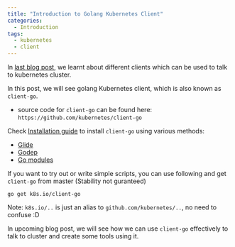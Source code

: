 ```yaml
---
title: "Introduction to Golang Kubernetes Client"
categories:
  - Introduction
tags:
  - kubernetes
  - client
---
```


In [last blog post](https://kubernauts.dev/introduction/2019/04/07/intro-kubernetes-clients.html), we learnt about different clients which can be used to talk to kubernetes cluster.


In this post, we will see golang Kubernetes client, which is also known as `client-go`.

* source code for `client-go` can be found here: `https://github.com/kubernetes/client-go`

Check [Installation guide](https://github.com/kubernetes/client-go/blob/master/INSTALL.md) to install `client-go` using various methods:

* [Glide](https://github.com/kubernetes/client-go/blob/master/INSTALL.md#glide)
* [Godep](https://github.com/kubernetes/client-go/blob/master/INSTALL.md#godep)
* [Go modules](https://github.com/kubernetes/client-go/blob/master/INSTALL.md#go-modules)

If you want to try out or write simple scripts, you can use following and get `client-go` from master
(Stability not guranteed)

```
go get k8s.io/client-go
```

Note: `k8s.io/..` is just an alias to `github.com/kubernetes/..`, no need to confuse :D


In upcoming blog post, we will see how we can use `client-go` effectively to talk to cluster and create some tools using it.
